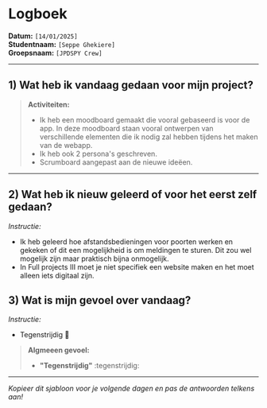 # Logboek

**Datum:** `[14/01/2025]`  
**Studentnaam:** `[Seppe Ghekiere]`  
**Groepsnaam:** `[JPDSPY Crew]`

---

## 1) Wat heb ik vandaag gedaan voor mijn project?

> **Activiteiten:**  
> - Ik heb een moodboard gemaakt die vooral gebaseerd is voor de app. In deze moodboard staan vooral ontwerpen van verschillende elementen die ik nodig zal hebben tijdens het maken van de webapp.
> - Ik heb ook 2 persona's geschreven.
> - Scrumboard aangepast aan de nieuwe ideëen.
---
## 2) Wat heb ik nieuw geleerd of voor het eerst zelf gedaan?

*Instructie:*  
- Ik heb geleerd hoe afstandsbedieningen voor poorten werken en gekeken of dit een mogelijkheid is om meldingen te sturen. Dit zou wel mogelijk zijn maar praktisch bijna onmogelijk.
- In Full projects III moet je niet specifiek een website maken en het moet alleen iets digitaal zijn.



## 3) Wat is mijn gevoel over vandaag?

*Instructie:*  
- Tegenstrijdig 🥴

> **Algmeeen gevoel:**  
> - **"Tegenstrijdig"** :tegenstrijdig:

---

*Kopieer dit sjabloon voor je volgende dagen en pas de antwoorden telkens aan!*
